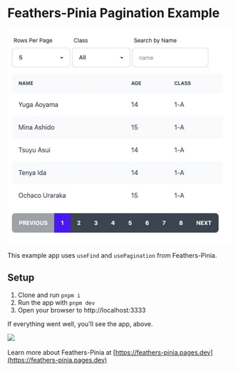 # Feathers-Pinia Pagination Example

![App Screenshot](screenshot.jpg)

This example app uses `useFind` and `usePagination` from Feathers-Pinia.

## Setup

1. Clone and run `pnpm i`
2. Run the app with `pnpm dev`
3. Open your browser to http://localhost:3333

If everything went well, you'll see the app, above.

<img src="https://feathers-pinia.pages.dev/feathers-pinia.png" height="360" style="object-fit: scale-down;"/>

Learn more about Feathers-Pinia at [https://feathers-pinia.pages.dev](https://feathers-pinia.pages.dev)
